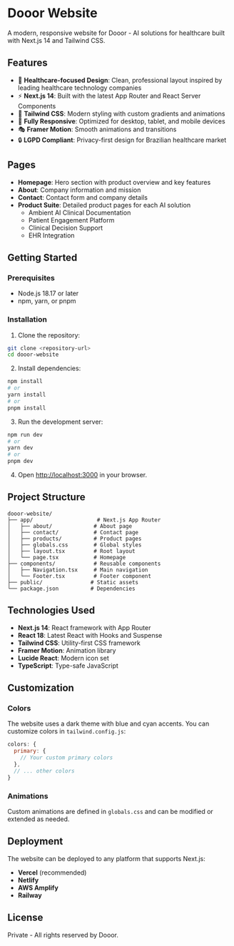 # Dooor Website

A modern, responsive website for Dooor - AI solutions for healthcare built with Next.js 14 and Tailwind CSS.

## Features

- 🏥 **Healthcare-focused Design**: Clean, professional layout inspired by leading healthcare technology companies
- ⚡ **Next.js 14**: Built with the latest App Router and React Server Components
- 🎨 **Tailwind CSS**: Modern styling with custom gradients and animations
- 📱 **Fully Responsive**: Optimized for desktop, tablet, and mobile devices
- 🎭 **Framer Motion**: Smooth animations and transitions
- 🔒 **LGPD Compliant**: Privacy-first design for Brazilian healthcare market

## Pages

- **Homepage**: Hero section with product overview and key features
- **About**: Company information and mission
- **Contact**: Contact form and company details
- **Product Suite**: Detailed product pages for each AI solution
  - Ambient AI Clinical Documentation
  - Patient Engagement Platform
  - Clinical Decision Support
  - EHR Integration

## Getting Started

### Prerequisites

- Node.js 18.17 or later
- npm, yarn, or pnpm

### Installation

1. Clone the repository:
```bash
git clone <repository-url>
cd dooor-website
```

2. Install dependencies:
```bash
npm install
# or
yarn install
# or
pnpm install
```

3. Run the development server:
```bash
npm run dev
# or
yarn dev
# or
pnpm dev
```

4. Open [http://localhost:3000](http://localhost:3000) in your browser.

## Project Structure

```
dooor-website/
├── app/                    # Next.js App Router
│   ├── about/             # About page
│   ├── contact/           # Contact page
│   ├── products/          # Product pages
│   ├── globals.css        # Global styles
│   ├── layout.tsx         # Root layout
│   └── page.tsx           # Homepage
├── components/            # Reusable components
│   ├── Navigation.tsx     # Main navigation
│   └── Footer.tsx         # Footer component
├── public/               # Static assets
└── package.json          # Dependencies
```

## Technologies Used

- **Next.js 14**: React framework with App Router
- **React 18**: Latest React with Hooks and Suspense
- **Tailwind CSS**: Utility-first CSS framework
- **Framer Motion**: Animation library
- **Lucide React**: Modern icon set
- **TypeScript**: Type-safe JavaScript

## Customization

### Colors
The website uses a dark theme with blue and cyan accents. You can customize colors in `tailwind.config.js`:

```javascript
colors: {
  primary: {
    // Your custom primary colors
  },
  // ... other colors
}
```

### Animations
Custom animations are defined in `globals.css` and can be modified or extended as needed.

## Deployment

The website can be deployed to any platform that supports Next.js:

- **Vercel** (recommended)
- **Netlify**
- **AWS Amplify**
- **Railway**

## License

Private - All rights reserved by Dooor. 